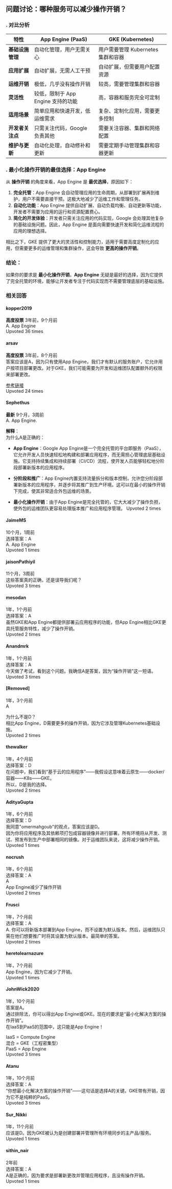 ## 问题讨论：哪种服务可以减少操作开销？


### . 对比分析

| 特性                             | App Engine (PaaS)                     | GKE (Kubernetes)                    |
|----------------------------------|--------------------------------------|-------------------------------------|
| **基础设施管理**                 | 自动化管理，用户无需关心             | 用户需要管理 Kubernetes 集群和容器 |
| **应用扩展**                     | 自动扩展，无需人工干预               | 自动扩展，但需要用户配置资源     |
| **运维开销**                     | 极低，几乎没有操作开销               | 较高，需要管理集群和容器         |
| **灵活性**                       | 较低，限制于 App Engine 支持的功能   | 高，容器和服务完全可定制         |
| **适用场景**                     | 简单应用和快速开发，低运维需求       | 复杂、定制化应用，需要更多控制   |
| **开发者关注点**                 | 只需关注代码，Google 负责其他       | 需要关注容器、集群和网络配置     |
| **维护与更新**                   | 自动化处理，自动修补和更新           | 需要定期手动管理集群和容器更新   |

### . 最小化操作开销的最佳选择：App Engine

从 **操作开销** 的角度来看，App Engine 是 **最优选择**，原因如下：

1. **完全托管**：App Engine 会自动管理应用的生命周期，从部署到扩展再到维护，用户不需要直接干预。这极大地减少了运维工作和管理任务。
2. **自动化功能**：App Engine 提供自动扩展、自动负载均衡、自动更新等功能，开发者不需要为应用的运行和资源配置费心。
3. **简化的开发体验**：开发者只需关注应用的代码实现，Google 会处理其他复杂的基础设施问题。因此，App Engine 是面向需要快速开发和简化运维流程的应用的理想选择。

相比之下，GKE 提供了更大的灵活性和控制能力，适用于需要高度定制化的应用，但需要更多的运维管理和集群操作，这会导致 **更高的操作开销**。

### **结论**：
如果你的要求是 **最小化操作开销**，**App Engine** 无疑是最好的选择，因为它提供了完全托管的环境，能够让开发者专注于代码实现而不需要管理底层的基础设施。



### 相关回答

#### kopper2019 
**高度投票** 3年前，9个月前  
A. App Engine  
   Upvoted 36 times

#### arsav
**高度投票** 3年前，8个月前  
答案应该是A，因为只有使用App Engine，我们才有默认的服务账户，它允许用户按项目部署更改。对于GKE，我们可能需要为开发和运维团队配置额外的权限来部署更改。

[参考链接](https://cloud.google.com/appengine/docs/standard/php/service-account)  
   Upvoted 24 times

#### Sephethus
**最新** 9个月，3周前  
A. App Engine.

**解释**：  
为什么A是正确的：

- **App Engine**：Google App Engine是一个完全托管的平台即服务（PaaS），它允许开发人员快速轻松地构建和部署应用程序，而无需担心管理底层基础设施。它支持持续集成和持续部署（CI/CD）流程，使开发人员能够轻松地分阶段部署新版本的应用程序。
  
- **分阶段和推广**：App Engine内置支持流量拆分和版本控制，允许您分阶段部署新版本的应用程序，并逐步将其推广到生产环境。这可以在最小的操作开销下完成，使其非常适合外包运维的场景。
  
- **最小化操作开销**：由于App Engine是完全托管的，它大大减少了操作负担，使外包的运维团队更容易处理版本推广和应用程序管理。
   Upvoted 2 times

#### JaimeMS
10个月，1周前  
选择答案：A  
A. App Engine  
   Upvoted 1 times

#### jaisonPathiyil
11个月，3周前  
这些答案真的正确，还是误导我们呢？  
   Upvoted 3 times

#### mesodan
1年，1个月前  
选择答案：A  
虽然GKE和App Engine都提供部署云应用程序的功能，但App Engine相比GKE更具托管服务特性，减少了操作开销。  
   Upvoted 2 times

#### Anandmrk
1年，1个月前  
选择答案：A  
今天做了考试，看到这个问题。我确信A是答案，因为“操作开销”这一短语。  
   Upvoted 3 times

#### [Removed]
1年，3个月前  
A  

为什么不是D？  
相比App Engine，D需要更多的操作开销，因为它涉及管理Kubernetes基础设施。  
   Upvoted 2 times

#### thewalker
1年，4个月前  
选择答案：D  
在问题中，我们看到“基于云的应用程序”——我假设这意味着云原生——docker/容器——K8s——GKE。  
所以，D是我的选择。  
   Upvoted 2 times

#### AdityaGupta
1年，6个月前  
选择答案：D  
我同意"omermahgoub"的观点，答案应该是D。  
因为你将应用程序及其依赖项打包成容器镜像并进行部署。所有环境将从开发、测试、预发布到生产中部署相同的镜像。对于运维团队来说，这将减少操作开销。  
   Upvoted 1 times

#### nocrush
1年，6个月前  
选择答案：A  
A  
App Engine减少了操作开销  
   Upvoted 2 times

#### Frusci
1年，7个月前  
选择答案：A  
A. 你可以将新版本部署到App Engine，而不设置为默认版本。然后，运维团队只需在他们想要推广时将其设置为默认版本。最简单的答案。  
   Upvoted 2 times

#### heretolearnazure
1年，7个月前  
App Engine，因为它减少了开销。  
   Upvoted 1 times

#### JohnWick2020
1年，10个月前  
答案是A。  
通过排除法，你可以得出App Engine或GKE。现在的要求是“最小化解决方案的操作开销”。  
在IaaS到PaaS的范围中，这只能是App Engine！  

IaaS = Compute Engine  
混合 = GKE（工程密集型）  
PaaS = App Engine  
   Upvoted 3 times

#### Atanu
1年，10个月前  
选择答案：A  
“你想最小化解决方案的操作开销”——这句话是选择A的关键。GKE带有开销，因为它不是纯粹的PaaS。  
   Upvoted 3 times

#### Sur_Nikki
1年，11个月前  
应该是D。因为GKE被认为是创建部署并管理所有环境同步的主产品/服务。  
   Upvoted 1 times

#### sithin_nair
2年前  
选择答案：A  
A是正确的，因为要求是部署新更改并管理应用程序，且没有操作开销。  
   Upvoted 1 times
